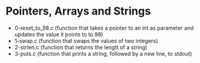 # Pointers, Arrays and Strings

* 0-reset_to_98.c	(function that takes a pointer to an int as parameter and updates the value it points to to 98)
* 1-swap.c		(function that swaps the values of two integers)
* 2-strlen.c		(function that returns the lengtt of a string)
* 3-puts.c		(function that prints a string, followed by a new line, to stdout)
